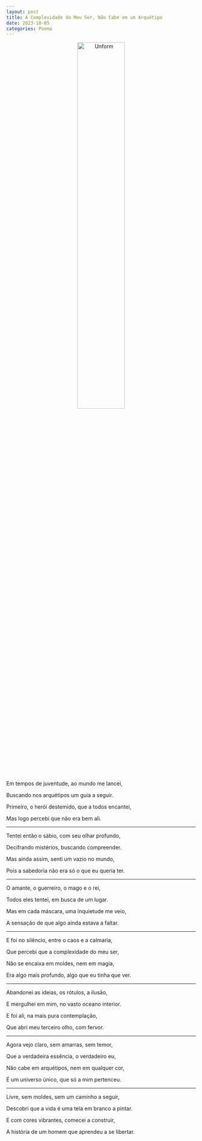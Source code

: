 ```yaml
---
layout: post
title: A Complexidade do Meu Ser, Não Cabe em um Arquétipo
date: 2023-10-05
categories: Poema
---
```


<p align="center">
<img src="{{ site.baseurl }}/images/2023-10-05-A-Complexidade-do-Meu-Ser--Não-Cabe-em-um-Arquetipo.png" height="50%" width="50%" alt="Unform" />
</p>

Em tempos de juventude, ao mundo me lancei,

Buscando nos arquétipos um guia a seguir.

Primeiro, o herói destemido, que a todos encantei,

Mas logo percebi que não era bem ali.

---

Tentei então o sábio, com seu olhar profundo,

Decifrando mistérios, buscando compreender.

Mas ainda assim, senti um vazio no mundo,

Pois a sabedoria não era só o que eu queria ter.

---

O amante, o guerreiro, o mago e o rei,

Todos eles tentei, em busca de um lugar.

Mas em cada máscara, uma inquietude me veio,

A sensação de que algo ainda estava a faltar.

---

E foi no silêncio, entre o caos e a calmaria,

Que percebi que a complexidade do meu ser,

Não se encaixa em moldes, nem em magia,

Era algo mais profundo, algo que eu tinha que ver.

---

Abandonei as ideias, os rótulos, a ilusão,

E mergulhei em mim, no vasto oceano interior.

E foi ali, na mais pura contemplação,

Que abri meu terceiro olho, com fervor.

---

Agora vejo claro, sem amarras, sem temor,

Que a verdadeira essência, o verdadeiro eu,

Não cabe em arquétipos, nem em qualquer cor,

É um universo único, que só a mim pertenceu.

---

Livre, sem moldes, sem um caminho a seguir,

Descobri que a vida é uma tela em branco a pintar.

E com cores vibrantes, comecei a construir,

A história de um homem que aprendeu a se libertar.